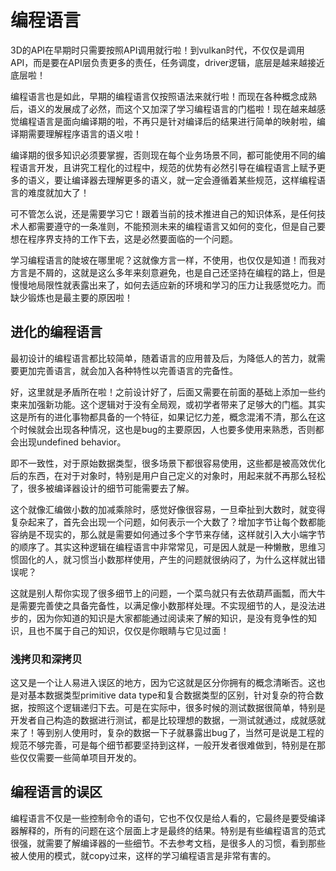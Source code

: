 # 编程语言

3D的API在早期时只需要按照API调用就行啦！到vulkan时代，不仅仅是调用API，而是要在API层负责更多的责任，任务调度，driver逻辑，底层是越来越接近底层啦！

编程语言也是如此，早期的编程语言仅按照语法来就行啦！而现在各种概念成熟后，语义的发展成了必然，而这个又加深了学习编程语言的门槛啦！现在越来越感觉编程语言是面向编译期的啦，不再只是针对编译后的结果进行简单的映射啦，编译期需要理解程序语言的语义啦！

编译期的很多知识必须要掌握，否则现在每个业务场景不同，都可能使用不同的编程语言开发，且讲究工程化的过程中，规范的优势有必然引导在编程语言上赋予更多的语义，要让编译器去理解更多的语义，就一定会遵循着某些规范，这样编程语言的难度就加大了！

可不管怎么说，还是需要学习它！跟着当前的技术推进自己的知识体系，是任何技术人都需要遵守的一条准则，不能预测未来的编程语言又如何的变化，但是自己要想在程序界支持的工作下去，这是必然要面临的一个问题。

学习编程语言的陡坡在哪里呢？这就像方言一样，不使用，也仅仅是知道！而我对方言是不屑的，这就是这么多年来刻意避免，也是自己还坚持在编程的路上，但是慢慢地局限性就表露出来了，如何去适应新的环境和学习的压力让我感觉吃力。而缺少锻炼也是最主要的原因啦！

## 进化的编程语言
最初设计的编程语言都比较简单，随着语言的应用普及后，为降低人的苦力，就需要更加完善语言，就会加入各种特性以完善语言的完备性。

好，这里就是矛盾所在啦！之前设计好了，后面又需要在前面的基础上添加一些约束来加强新功能。这个逻辑对于没有全局观，或初学者带来了足够大的门槛。其实这是所有的进化事物都具备的一个特征，如果记忆力差，概念混淆不清，那么在这个时候就会出现各种情况，这也是bug的主要原因，人也要多使用来熟悉，否则都会出现undefined behavior。

即不一致性，对于原始数据类型，很多场景下都很容易使用，这些都是被高效优化后的东西，在对于对象时，特别是用户自己定义的对象时，用起来就不再那么轻松了，很多被编译器设计的细节可能需要去了解。 

这个就像汇编做小数的加减乘除时，感觉好像很容易，一旦牵扯到大数时，就变得复杂起来了，首先会出现一个问题，如何表示一个大数了？增加字节让每个数都能容纳是不现实的，那么就是需要如何通过多个字节来存储，这样就引入大小端字节的顺序了。其实这种逻辑在编程语言中非常常见，可是因人就是一种懒散，思维习惯固化的人，就习惯当小数那样使用，产生的问题就很纳闷了，为什么这样就出错误呢？

这就是别人帮你实现了很多细节上的问题，一个菜鸟就只有去依葫芦画瓢，而大牛是需要完善使之具备完备性，以满足像小数那样处理。不实现细节的人，是没法进步的，因为你知道的知识是大家都能通过阅读来了解的知识，是没有竞争性的知识，且也不属于自己的知识，仅仅是你眼睛与它见过面！

### 浅拷贝和深拷贝
这又是一个让人易进入误区的地方，因为它这就是区分你拥有的概念清晰否。这也是对基本数据类型primitive data type和复合数据类型的区别，针对复杂的符合数据，按照这个逻辑递归下去。可是在实际中，很多时候的测试数据很简单，特别是开发者自己构造的数据进行测试，都是比较理想的数据，一测试就通过，成就感就来了！等到别人使用时，复杂的数据一下子就暴露出bug了，当然可是说是工程的规范不够完善，可是每个细节都要坚持到这样，一般开发者很难做到，特别是在那些仅仅需要一些简单项目开发的。

## 编程语言的误区
编程语言不仅是一些控制命令的语句，它也不仅仅是给人看的，它最终是要受编译器解释的，所有的问题在这个层面上才是最终的结果。特别是有些编程语言的范式很强，就需要了解编译器的一些细节。不去参考文档，是很多人的习惯，看到那些被人使用的模式，就copy过来，这样的学习编程语言是非常有害的。